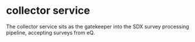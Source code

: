 collector service
=================

The collector service sits as the gatekeeper into the SDX survey processing
pipeline, accepting surveys from eQ.

